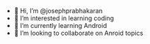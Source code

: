 - 👋 Hi, I’m @josephprabhakaran
- 👀 I’m interested in learning coding
- 🌱 I’m currently learning Android
- 💞️ I’m looking to collaborate on Anroid topics


<!---
josephprabhakaran/josephprabhakaran is a ✨ special ✨ repository because its `README.md` (this file) appears on your GitHub profile.
You can click the Preview link to take a look at your changes.
--->
